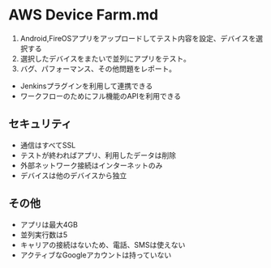 # AWS Device Farm.md
1. Android,FireOSアプリをアップロードしてテスト内容を設定、デバイスを選択する
2. 選択したデバイスをまたいで並列にアプリをテスト。
3. バグ、パフォーマンス、その他問題をレポート。

- Jenkinsプラグインを利用して連携できる
- ワークフローのためにフル機能のAPIを利用できる

## セキュリティ
- 通信はすべてSSL
- テストが終わればアプリ、利用したデータは削除
- 外部ネットワーク接続はインターネットのみ
- デバイスは他のデバイスから独立

## その他
- アプリは最大4GB
- 並列実行数は5
- キャリアの接続はないため、電話、SMSは使えない
- アクティブなGoogleアカウントは持っていない
